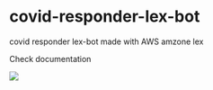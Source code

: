 # covid-responder-lex-bot
covid responder lex-bot made with AWS amzone lex

Check documentation

<img src="https://github.com/c17hawke/testRepo_forblog/blob/master/Screenshot%20from%202020-04-23%2021-36-52.png?raw=true"><a href="https://c17hawke.github.io/covid-responder-lex-bot"></a></img>

